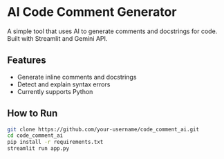 # AI Code Comment Generator

A simple tool that uses AI to generate comments and docstrings for code.  
Built with Streamlit and Gemini API.

## Features

- Generate inline comments and docstrings
- Detect and explain syntax errors
- Currently supports Python

## How to Run

```bash
git clone https://github.com/your-username/code_comment_ai.git
cd code_comment_ai
pip install -r requirements.txt
streamlit run app.py
